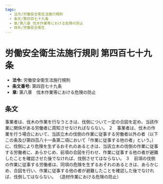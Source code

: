 ```yaml
---
tags:
  - 法令/労働安全衛生法施行規則
  - 条文/第四百七十九条
  - 章/第八章_伐木作業等における危険の防止
  - 体系/労働安全衛生
---
```

# 労働安全衛生法施行規則 第四百七十九条

- **法令:** 労働安全衛生法施行規則
- **条文番号:** 第四百七十九条
- **章:** 第八章　伐木作業等における危険の防止

## 条文
事業者は、伐木の作業を行なうときは、伐倒について一定の合図を定め、当該作業に関係がある労働者に周知させなければならない。
２　事業者は、伐木の作業を行う場合において、当該立木の伐倒の作業に従事する労働者以外の者（以下この条及び第四百八十一条第二項において「作業に従事する他の者」という。）に、伐倒により危険を生ずるおそれのあるときは、当該立木の伐倒の作業に従事する労働者に、あらかじめ、前項の合図を行わせ、作業に従事する他の者が避難したことを確認させた後でなければ、伐倒させてはならない。
３　前項の伐倒の作業に従事する労働者は、同項の危険を生ずるおそれのあるときは、あらかじめ、合図を行い、作業に従事する他の者が避難したことを確認した後でなければ、伐倒してはならない。
（造材作業における危険の防止）

